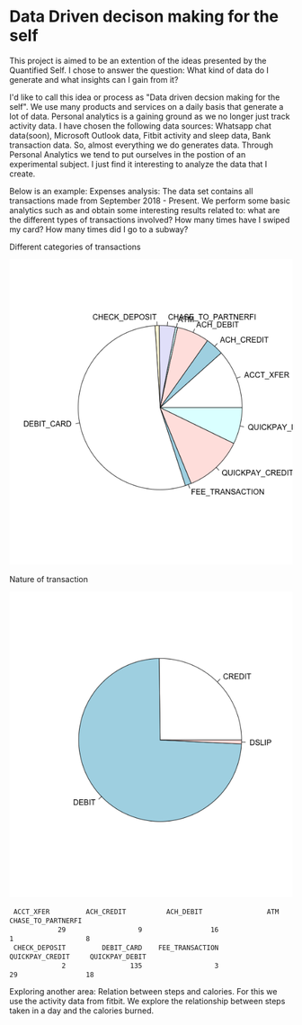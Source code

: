 # Data Driven decison making for the self

This project is aimed to be an extention of the ideas presented by the Quantified Self. I chose to answer the question: What kind of data do I generate and what insights can I gain from it?

I'd like to call this idea or process as "Data driven decsion making for the self". We use many products and services on a daily basis that generate a lot of data. Personal analytics is a gaining ground as we no longer just track activity data. I have chosen the following data sources: Whatsapp chat data(soon), Microsoft Outlook data, Fitbit activity and sleep data, Bank transaction data.
So, almost everything we do generates data. Through Personal Analytics we tend to put ourselves in the postion of an experimental subject. I just find it interesting to analyze the data that I create.

Below is an example:
Expenses analysis:
The data set contains all transactions made from September 2018 - Present. We perform some basic analytics such as and obtain some interesting results related to: what are the different types of transactions involved? How many times have I swiped my card? How many times did I go to a subway? 

Different categories of transactions

![](img/Rplot01.png)

Nature of transaction

![](img/Rplot.png)

     ACCT_XFER         ACH_CREDIT          ACH_DEBIT                ATM CHASE_TO_PARTNERFI 
                29                  9                 16                  1                  8 
     CHECK_DEPOSIT         DEBIT_CARD    FEE_TRANSACTION    QUICKPAY_CREDIT     QUICKPAY_DEBIT 
                 2                135                  3                 29                 18 




Exploring another area: Relation between steps and calories.
For this we use the activity data from fitbit. We explore the relationship between steps taken in a day and the calories burned.
